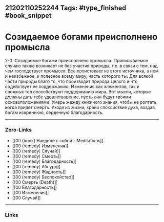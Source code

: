 21202110252244
Tags: #type_finished #book_snippet 
---
# Созидаемое богами преисполнено промысла

 2-3. Созидаемое богами преисполнено промысла. Приписываемое случаю также возникает не без участия природы, т.е. в связи с тем, над чем господствует промысел. Все проистекает из этого источника, в нем и неизбежное, и полезное всему миру, часть которого ты. Для всякой части природы благо то, что производит природа Целого и что содействует ее поддержанию. Изменения как элементов, так и сложных тел способствуют поддержанию мира.  Вот мысли, которые должны дать тебе удовлетворение, пусть они будут твоими основоположениями. Умерь жажду книжного знания, чтобы не роптать, когда придет смерть. Уходя из жизни, храни спокойствие духа, воздав богам искреннюю, сердечную благодарность. 

---
### Zero-Links
 - [[00 (book) Наедине с собой - Meditations]]
 - [[00 (remedy) Изменения]]
 - [[00 (remedy) Случай]]
 - [[00 (remedy) Смерть]]
 - [[00 (remedy) Благодарность]]
 - [[00 (remedy) Абсурд]]
 - [[00 (remedy) Жадность]]
 - [[00 (remedy) Беспокойство]]
 - [[00 Смерть (Death)]]
 - [[00 Благодарность]]
 - [[00 Изменения]]
 - [[00 Случай]]
---
### Links
